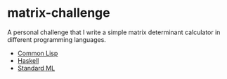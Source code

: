 matrix-challenge
================

A personal challenge that I write a simple matrix determinant calculator in different programming languages.

* [Common Lisp](code/matrix.lisp)
* [Haskell](code/matrix.hs)
* [Standard ML](code/matrix.sml)
